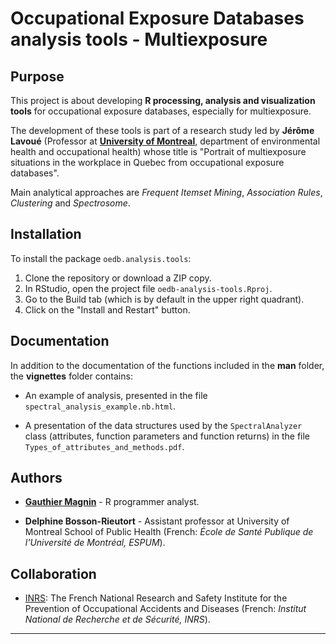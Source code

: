 # Occupational Exposure Databases analysis tools - Multiexposure


## Purpose

This project is about developing **R processing, analysis and visualization tools** for occupational exposure databases, especially for multiexposure.

The development of these tools is part of a research study led by **Jérôme Lavoué** (Professor at [**University of Montreal**](https://recherche.umontreal.ca/english/home/), department of environmental health and occupational health) whose title is "Portrait of multiexposure situations in the workplace in Quebec from occupational exposure databases".

Main analytical approaches are *Frequent Itemset Mining*, *Association Rules*, *Clustering* and *Spectrosome*.


## Installation

To install the package `oedb.analysis.tools`:

1. Clone the repository or download a ZIP copy.
2. In RStudio, open the project file `oedb-analysis-tools.Rproj`.
3. Go to the Build tab (which is by default in the upper right quadrant).
4. Click on the "Install and Restart" button.


## Documentation

In addition to the documentation of the functions included in the **man** folder, the **vignettes** folder contains:

* An example of analysis, presented in the file `spectral_analysis_example.nb.html`.

* A presentation of the data structures used by the `SpectralAnalyzer` class (attributes, function parameters and function returns) in the file `Types_of_attributes_and_methods.pdf`.


## Authors

* [**Gauthier Magnin**](https://fr.linkedin.com/in/gauthier-magnin) - R programmer analyst.

* **Delphine Bosson-Rieutort** - Assistant professor at University of Montreal School of Public Health (French: *École de Santé Publique de l'Université de Montréal, ESPUM*).


## Collaboration

* [INRS](http://en.inrs.fr/): The French National Research and Safety Institute for the Prevention of Occupational Accidents and Diseases (French: *Institut National de Recherche et de Sécurité, INRS*).


---